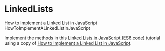 # LinkedLists

How to Implement a Linked List in JavaScript
HowToImplementALinkedListInJavaScript

Implement the methods in this [Linked Lists in JavaScript (ES6 code)](https://codeburst.io/linked-lists-in-javascript-es6-code-part-1-6dd349c3dcc3) tutorial using a copy of [How to Implement a Linked List in JavaScript](https://github.com/JamieBort/LearningDirectory/tree/master/DataStructures/JavaScript/LinkedLists/HowToImplementALinkedListInJavaScript).
